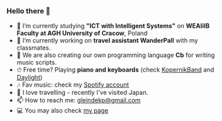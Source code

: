 ### Hello there 👋

- 🌱 I’m currently studying **"ICT with Intelligent Systems"** on **WEAIiIB Faculty at AGH University of Cracow**, Poland 
- 🔭 I’m currently working on **travel assistant WanderPall** with my classmates.
- 🔭 We are also creating our own programming language **Cb** for writing music scripts.
- ⏱ Free time? Playing **piano and keyboards** (check [KopernikBand](https://www.instagram.com/kopernikband/?utm_source=ig_web_button_share_sheet&igshid=OGQ5ZDc2ODk2ZA==) and [Daylight](https://www.instagram.com/daylight.band/?utm_source=ig_web_button_share_sheet&igshid=OGQ5ZDc2ODk2ZA==))
- 🎶 Fav music: check my [Spotify account](https://open.spotify.com/user/pwctloi2b842zce0qtyvbqi8o?si=b42d918e526a4429)
- 🚞 I love travelling - recently I've visited Japan.
- 📫 How to reach me: gleindekp@gmail.com
- 💻 You may also check [my page](https://pavlvs-91.github.io/)
